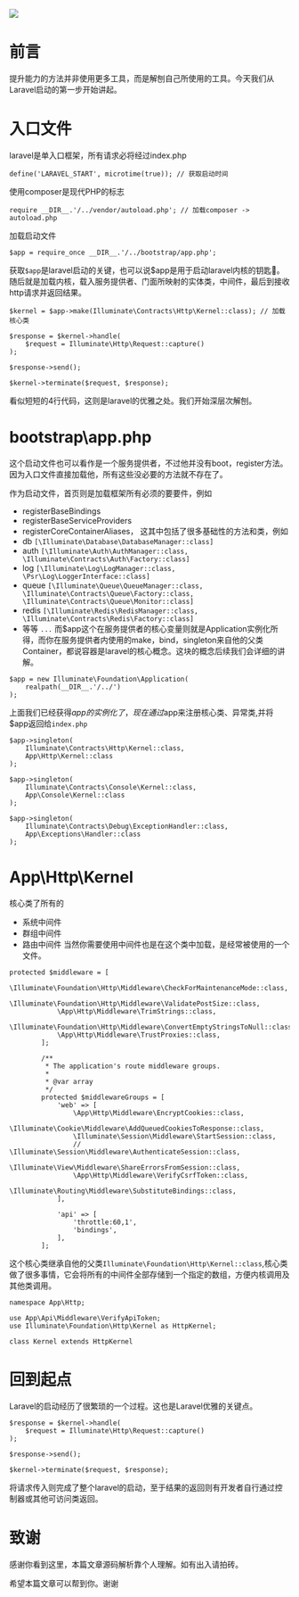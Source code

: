 ![](https://resources.blog.fastrun.cn/wp-content/uploads/2018/09/3276665162-5ba45dfac43fc_articlex.png)

# 前言
提升能力的方法并非使用更多工具，而是解刨自己所使用的工具。今天我们从Laravel启动的第一步开始讲起。
# 入口文件
laravel是单入口框架，所有请求必将经过index.php
```
define('LARAVEL_START', microtime(true)); // 获取启动时间
```
使用composer是现代PHP的标志
```
require __DIR__.'/../vendor/autoload.php'; // 加载composer -> autoload.php
```
加载启动文件
```
$app = require_once __DIR__.'/../bootstrap/app.php';
```
获取```$app```是laravel启动的关键，也可以说$app是用于启动laravel内核的钥匙🔑。随后就是加载内核，载入服务提供者、门面所映射的实体类，中间件，最后到接收http请求并返回结果。
```
$kernel = $app->make(Illuminate\Contracts\Http\Kernel::class); // 加载核心类

$response = $kernel->handle(
    $request = Illuminate\Http\Request::capture()
);

$response->send();

$kernel->terminate($request, $response);
```
看似短短的4行代码，这则是laravel的优雅之处。我们开始深层次解刨。
# bootstrap\\app.php
这个启动文件也可以看作是一个服务提供者，不过他并没有boot，register方法。因为入口文件直接加载他，所有这些没必要的方法就不存在了。

作为启动文件，首页则是加载框架所有必须的要要件，例如 
- registerBaseBindings
- registerBaseServiceProviders
- registerCoreContainerAliases，
这其中包括了很多基础性的方法和类，例如
- db     ```[\Illuminate\Database\DatabaseManager::class]```
- auth ``` [\Illuminate\Auth\AuthManager::class, \Illuminate\Contracts\Auth\Factory::class] ```
- log ``` [\Illuminate\Log\LogManager::class, \Psr\Log\LoggerInterface::class] ```
- queue ``` [\Illuminate\Queue\QueueManager::class, \Illuminate\Contracts\Queue\Factory::class, \Illuminate\Contracts\Queue\Monitor::class] ```
- redis ``` [\Illuminate\Redis\RedisManager::class, \Illuminate\Contracts\Redis\Factory::class] ```
- 等等 ``` ... ```
而$app这个在服务提供者的核心变量则就是Application实例化所得，而你在服务提供者内使用的make，bind，singleton来自他的父类Container，都说容器是laravel的核心概念。这块的概念后续我们会详细的讲解。
```
$app = new Illuminate\Foundation\Application(
    realpath(__DIR__.'/../')
);
```
上面我们已经获得$app的实例化了，现在通过$app来注册核心类、异常类,并将$app返回给```index.php```
```
$app->singleton(
    Illuminate\Contracts\Http\Kernel::class,
    App\Http\Kernel::class
);

$app->singleton(
    Illuminate\Contracts\Console\Kernel::class,
    App\Console\Kernel::class
);

$app->singleton(
    Illuminate\Contracts\Debug\ExceptionHandler::class,
    App\Exceptions\Handler::class
);
```
# App\\Http\\Kernel
核心类了所有的
- 系统中间件
- 群组中间件
- 路由中间件
当然你需要使用中间件也是在这个类中加载，是经常被使用的一个文件。
```
protected $middleware = [
			\Illuminate\Foundation\Http\Middleware\CheckForMaintenanceMode::class,
			\Illuminate\Foundation\Http\Middleware\ValidatePostSize::class,
			\App\Http\Middleware\TrimStrings::class,
			\Illuminate\Foundation\Http\Middleware\ConvertEmptyStringsToNull::class,
			\App\Http\Middleware\TrustProxies::class,
		];
		
		/**
		 * The application's route middleware groups.
		 *
		 * @var array
		 */
		protected $middlewareGroups = [
			'web' => [
				\App\Http\Middleware\EncryptCookies::class,
				\Illuminate\Cookie\Middleware\AddQueuedCookiesToResponse::class,
				\Illuminate\Session\Middleware\StartSession::class,
				// \Illuminate\Session\Middleware\AuthenticateSession::class,
				\Illuminate\View\Middleware\ShareErrorsFromSession::class,
				\App\Http\Middleware\VerifyCsrfToken::class,
				\Illuminate\Routing\Middleware\SubstituteBindings::class,
			],
			
			'api' => [
				'throttle:60,1',
				'bindings',
			],
		];
```
这个核心类继承自他的父类```Illuminate\Foundation\Http\Kernel::class```,核心类做了很多事情，它会将所有的中间件全部存储到一个指定的数组，方便内核调用及其他类调用。
```
namespace App\Http;
	
use App\Api\Middleware\VerifyApiToken;
use Illuminate\Foundation\Http\Kernel as HttpKernel;
	
class Kernel extends HttpKernel
```
# 回到起点
Laravel的启动经历了很繁琐的一个过程。这也是Laravel优雅的关键点。
```
$response = $kernel->handle(
    $request = Illuminate\Http\Request::capture()
);

$response->send();

$kernel->terminate($request, $response);
```
将请求传入则完成了整个laravel的启动，至于结果的返回则有开发者自行通过控制器或其他可访问类返回。

# 致谢
感谢你看到这里，本篇文章源码解析靠个人理解。如有出入请拍砖。

希望本篇文章可以帮到你。谢谢